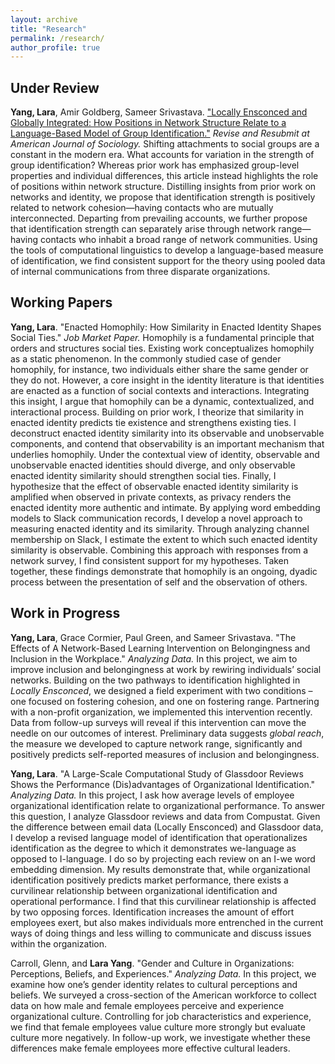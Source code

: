 ```yaml
---
layout: archive
title: "Research"
permalink: /research/
author_profile: true
---
```

## Under Review ##
**Yang, Lara**, Amir Goldberg, Sameer Srivastava. ["Locally Ensconced and Globally Integrated: How Positions in Network Structure Relate to a Language-Based Model of Group Identification."](https://osf.io/preprints/socarxiv/zrpx7) *Revise and Resubmit at American Journal of Sociology.*
Shifting attachments to social groups are a constant in the modern era. What accounts for variation in the strength of group identification? Whereas prior work has emphasized group-level properties and individual differences, this article instead highlights the role of positions within network structure. Distilling insights from prior work on networks and identity, we propose that identification strength is positively related to network cohesion—having contacts who are mutually interconnected. Departing from prevailing accounts, we further propose that identification strength can separately arise through network range—having contacts who inhabit a broad range of network communities. Using the tools of computational linguistics to develop a language-based measure of identification, we find consistent support for the theory using pooled data of internal communications from three disparate organizations.


## Working Papers
**Yang, Lara**. "Enacted Homophily: How Similarity in Enacted Identity Shapes Social Ties." *Job Market Paper.*
Homophily is a fundamental principle that orders and structures social ties. Existing work conceptualizes homophily as a static phenomenon. In the commonly studied case of gender homophily, for instance, two individuals either share the same gender or they do not. However, a core insight in the identity literature is that identities are enacted as a function of social contexts and interactions. Integrating this insight, I argue that homophily can be a dynamic, contextualized, and interactional process. Building on prior work, I theorize that similarity in enacted identity predicts tie existence and strengthens existing ties. I deconstruct enacted identity similarity into its observable and unobservable components, and contend that observability is an important mechanism that underlies homophily. Under the contextual view of identity, observable and unobservable enacted identities should diverge, and only observable enacted identity similarity should strengthen social ties. Finally, I hypothesize that the effect of observable enacted identity similarity is amplified when observed in private contexts, as privacy renders the enacted identity more authentic and intimate. By applying word embedding models to Slack communication records, I develop a novel approach to measuring enacted identity and its similarity. Through analyzing channel membership on Slack, I estimate the extent to which such enacted identity similarity is observable. Combining this approach with responses from a network survey, I find consistent support for my hypotheses. Taken together, these findings demonstrate that homophily is an ongoing, dyadic process between the presentation of self and the observation of others.

## Work in Progress
**Yang, Lara**, Grace Cormier, Paul Green, and Sameer Srivastava. "The Effects of A Network-Based Learning Intervention on Belongingness and Inclusion in the Workplace." *Analyzing Data.*
In this project, we aim to improve inclusion and belongingness at work by rewiring individuals’ social networks. Building on the two pathways to identification highlighted in *Locally Ensconced*, we designed a field experiment with two conditions – one focused on fostering cohesion, and one on fostering range. Partnering with a non-profit organization, we implemented this intervention recently. Data from follow-up surveys will reveal if this intervention can move the needle on our outcomes of interest. Preliminary data suggests *global reach*, the measure we developed to capture network range, significantly and positively predicts self-reported measures of inclusion and belongingness.

**Yang, Lara**. "A Large-Scale Computational Study of Glassdoor Reviews Shows the Performance (Dis)advantages of Organizational Identification." *Analyzing Data.*
In this project, I ask how average levels of employee organizational identification relate to organizational performance. To answer this question, I analyze Glassdoor reviews and data from Compustat. Given the difference between email data (Locally Ensconced) and Glassdoor data, I develop a revised language model of identification that operationalizes identification as the degree to which it demonstrates we-language as opposed to I-language. I do so by projecting each review on an I-we word embedding dimension. My results demonstrate that, while organizational identification positively predicts market performance, there exists a curvilinear relationship between organizational identification and operational performance. I find that this curvilinear relationship is affected by two opposing forces. Identification increases the amount of effort employees exert, but also makes individuals more entrenched in the current ways of doing things and less willing to communicate and discuss issues within the organization.

Carroll, Glenn, and **Lara Yang**. "Gender and Culture in Organizations: Perceptions, Beliefs, and Experiences." *Analyzing Data.*
In this project, we examine how one’s gender identity relates to cultural perceptions and beliefs. We surveyed a cross-section of the American workforce to collect data on how male and female employees perceive and experience organizational culture. Controlling for job characteristics and experience, we find that female employees value culture more strongly but evaluate culture more negatively. In follow-up work, we investigate whether these differences make female employees more effective cultural leaders.

